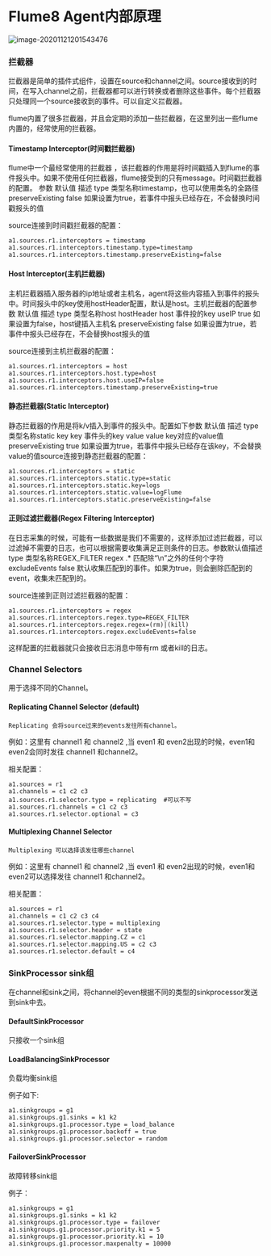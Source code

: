 # Flume8 Agent内部原理

![image-20201121201543476](C:\Users\Auraros\AppData\Roaming\Typora\typora-user-images\image-20201121201543476.png)



### 拦截器

拦截器是简单的插件式组件，设置在source和channel之间。source接收到的时间，在写入channel之前，拦截器都可以进行转换或者删除这些事件。每个拦截器只处理同一个source接收到的事件。可以自定义拦截器。

flume内置了很多拦截器，并且会定期的添加一些拦截器，在这里列出一些flume内置的，经常使用的拦截器。

#### **Timestamp Interceptor(时间戳拦截器)**

flume中一个最经常使用的拦截器 ，该拦截器的作用是将时间戳插入到flume的事件报头中。如果不使用任何拦截器，flume接受到的只有message。时间戳拦截器的配置。 参数 默认值 描述 type  类型名称timestamp，也可以使用类名的全路径 preserveExisting false 如果设置为true，若事件中报头已经存在，不会替换时间戳报头的值

source连接到时间戳拦截器的配置：

```
a1.sources.r1.interceptors = timestamp 
a1.sources.r1.interceptors.timestamp.type=timestamp 
a1.sources.r1.interceptors.timestamp.preserveExisting=false
```

#### **Host Interceptor(主机拦截器)**

主机拦截器插入服务器的ip地址或者主机名，agent将这些内容插入到事件的报头中。时间报头中的key使用hostHeader配置，默认是host。主机拦截器的配置参数 默认值 描述 type  类型名称host hostHeader host 事件投的key useIP true 如果设置为false，host键插入主机名 preserveExisting false 如果设置为true，若事件中报头已经存在，不会替换host报头的值

source连接到主机拦截器的配置：

```
a1.sources.r1.interceptors = host 
a1.sources.r1.interceptors.host.type=host 
a1.sources.r1.interceptors.host.useIP=false 
a1.sources.r1.interceptors.timestamp.preserveExisting=true
```

#### **静态拦截器(Static Interceptor)**

静态拦截器的作用是将k/v插入到事件的报头中。配置如下参数 默认值 描述 type  类型名称static key key 事件头的key value value key对应的value值 preserveExisting true 如果设置为true，若事件中报头已经存在该key，不会替换value的值source连接到静态拦截器的配置：

```
a1.sources.r1.interceptors = static 
a1.sources.r1.interceptors.static.type=static 
a1.sources.r1.interceptors.static.key=logs 
a1.sources.r1.interceptors.static.value=logFlume 
a1.sources.r1.interceptors.static.preserveExisting=false
```

#### **正则过滤拦截器(Regex Filtering Interceptor)**

在日志采集的时候，可能有一些数据是我们不需要的，这样添加过滤拦截器，可以过滤掉不需要的日志，也可以根据需要收集满足正则条件的日志。参数默认值描述 type 类型名称REGEX_FILTER regex .* 匹配除“\n”之外的任何个字符 excludeEvents false 默认收集匹配到的事件。如果为true，则会删除匹配到的event，收集未匹配到的。

source连接到正则过滤拦截器的配置：

```
a1.sources.r1.interceptors = regex 
a1.sources.r1.interceptors.regex.type=REGEX_FILTER 
a1.sources.r1.interceptors.regex.regex=(rm)|(kill) 
a1.sources.r1.interceptors.regex.excludeEvents=false
```

这样配置的拦截器就只会接收日志消息中带有rm 或者kill的日志。



### Channel Selectors

用于选择不同的Channel。

#### Replicating Channel Selector (default)

```
Replicating 会将source过来的events发往所有channel。
```

例如：这里有 channel1 和 channel2 ,当 even1 和 even2出现的时候，even1和even2会同时发往 channel1 和channel2。

相关配置：

```
a1.sources = r1
a1.channels = c1 c2 c3
a1.sources.r1.selector.type = replicating  #可以不写
a1.sources.r1.channels = c1 c2 c3
a1.sources.r1.selector.optional = c3
```

 

#### Multiplexing Channel Selector

```
Multiplexing 可以选择该发往哪些channel
```

例如：这里有 channel1 和 channel2 ,当 even1 和 even2出现的时候，even1和even2可以选择发往 channel1 和channel2。

相关配置：

```
a1.sources = r1
a1.channels = c1 c2 c3 c4
a1.sources.r1.selector.type = multiplexing
a1.sources.r1.selector.header = state
a1.sources.r1.selector.mapping.CZ = c1
a1.sources.r1.selector.mapping.US = c2 c3
a1.sources.r1.selector.default = c4
```



### SinkProcessor  sink组

在channel和sink之间，将channel的even根据不同的类型的sinkprocessor发送到sink中去。

#### DefaultSinkProcessor

只接收一个sink组



#### LoadBalancingSinkProcessor

负载均衡sink组

例子如下:

```
a1.sinkgroups = g1
a1.sinkgroups.g1.sinks = k1 k2
a1.sinkgroups.g1.processor.type = load_balance
a1.sinkgroups.g1.processor.backoff = true
a1.sinkgroups.g1.processor.selector = random
```



#### FailoverSinkProcessor

故障转移sink组

例子：

```
a1.sinkgroups = g1
a1.sinkgroups.g1.sinks = k1 k2
a1.sinkgroups.g1.processor.type = failover
a1.sinkgroups.g1.processor.priority.k1 = 5
a1.sinkgroups.g1.processor.priority.k1 = 10
a1.sinkgroups.g1.processor.maxpenalty = 10000
```

